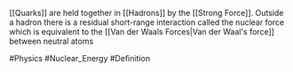 [[Quarks]] are held together in [[Hadrons]] by the [[Strong Force]]. Outside a hadron there is a residual short-range interaction called the nuclear force which is equivalent to the [[Van der Waals Forces|Van der Waal's force]] between neutral atoms

#Physics #Nuclear_Energy #Definition